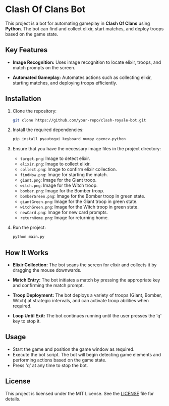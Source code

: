 # Clash Of Clans Bot

This project is a bot for automating gameplay in **Clash Of Clans** using **Python**. The bot can find and collect elixir, start matches, and deploy troops based on the game state.

## Key Features

- **Image Recognition:** Uses image recognition to locate elixir, troops, and match prompts on the screen.
  
- **Automated Gameplay:** Automates actions such as collecting elixir, starting matches, and deploying troops efficiently.

## Installation

1. Clone the repository:

    ```bash
    git clone https://github.com/your-repo/clash-royale-bot.git
    ```

2. Install the required dependencies:

    ```bash
    pip install pyautogui keyboard numpy opencv-python
    ```

3. Ensure that you have the necessary image files in the project directory:
    - `target.png`: Image to detect elixir.
    - `elixir.png`: Image to collect elixir.
    - `collect.png`: Image to confirm elixir collection.
    - `findNow.png`: Image for starting the match.
    - `giant.png`: Image for the Giant troop.
    - `witch.png`: Image for the Witch troop.
    - `bomber.png`: Image for the Bomber troop.
    - `bomberGreen.png`: Image for the Bomber troop in green state.
    - `giantGreen.png`: Image for the Giant troop in green state.
    - `witchGreen.png`: Image for the Witch troop in green state.
    - `newCard.png`: Image for new card prompts.
    - `returnHome.png`: Image for returning home.

4. Run the project:

    ```bash
    python main.py
    ```

## How It Works

- **Elixir Collection:** The bot scans the screen for elixir and collects it by dragging the mouse downwards.
  
- **Match Entry:** The bot initiates a match by pressing the appropriate key and confirming the match prompt.

- **Troop Deployment:** The bot deploys a variety of troops (Giant, Bomber, Witch) at strategic intervals, and can activate troop abilities when required.

- **Loop Until Exit:** The bot continues running until the user presses the 'q' key to stop it.

## Usage

- Start the game and position the game window as required.
- Execute the bot script. The bot will begin detecting game elements and performing actions based on the game state.
- Press 'q' at any time to stop the bot.

## License

This project is licensed under the MIT License. See the [LICENSE](LICENSE) file for details.
